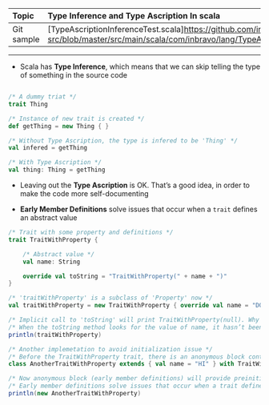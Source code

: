| Topic | Type Inference and Type Ascription In scala |
| :--- | :--- |
| Git sample | [TypeAscriptionInferenceTest.scala]https://github.com/inbravo/scala-src/blob/master/src/main/scala/com/inbravo/lang/TypeAscriptionInferenceTest.scala) |

---
*	Scala has **Type Inference**, which means that we can skip telling the type of something in the source code

```scala

/* A dummy triat */
trait Thing

/* Instance of new trait is created */
def getThing = new Thing { }

/* Without Type Ascription, the type is infered to be 'Thing' */ 
val infered = getThing

/* With Type Ascription */ 
val thing: Thing = getThing
```

*	Leaving out the **Type Ascription** is OK. That’s a good idea, in order to make the code more self-documenting

*	**Early Member Definitions** solve issues that occur when a `trait` defines an abstract value

```scala
/* Trait with some property and definitions */
trait TraitWithProperty {

	/* Abstract value */
	val name: String

	override val toString = "TraitWithProperty(" + name + ")"
}

/* 'traitWithProperty' is a subclass of 'Property' now */
val traitWithProperty = new TraitWithProperty { override val name = "DOMAIN" }

/* Implicit call to 'toString' will print TraitWithProperty(null). Why value of property 'name' is 'null'? */
/* When the toString method looks for the value of name, it hasn’t been initialized yet, so it finds the value 'null' */
println(traitWithProperty)

/* Another implemetation to avoid initialization issue */
/* Before the TraitWithProperty trait, there is an anonymous block containing the early member definition */
class AnotherTraitWithProperty extends { val name = "HI" } with TraitWithProperty

/* Now anonymous block (early member definitions) will provide preinitialized value of name property and toString will print 'TraitWithProperty(HI)' */
/* Early member definitions solve issues that occur when a trait defines an abstract value */
println(new AnotherTraitWithProperty)
```
